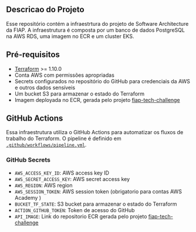 ## Descricao do Projeto

Esse repositório contém a infraestrtura do projeto de Software Architecture da FIAP. A infraestrutura é composta por um banco de dados PostgreSQL na AWS RDS, uma imagem no ECR e um cluster EKS.

## Pré-requisitos

- [Terraform](https://www.terraform.io/downloads.html) >= 1.10.0
- Conta AWS com permissões apropriadas
- Secrets configurados no repositório do GitHub para credenciais da AWS e outros dados sensíveis
- Um bucket S3 para armazenar o estado do Terraform
- Imagem deployada no ECR, gerada pelo projeto [fiap-tech-challenge](https://github.com/rafabernardo/fiap-tech-challenge-1)

## GitHub Actions

Essa infraestrutura utiliza o GitHub Actions para automatizar os fluxos de trabalho do Terraform. O pipeline é definido em [`.github/workflows/pipeline.yml`](.github/workflows/pipeline.yml).

### GitHub Secrets

- `AWS_ACCESS_KEY_ID`: AWS access key ID
- `AWS_SECRET_ACCESS_KEY`: AWS secret access key
- `AWS_REGION`: AWS region
- `AWS_SESSION_TOKEN`: AWS session token (obrigatorio para contas AWS Academy )
- `BUCKET_TF_STATE`: S3 bucket para armazenar o estado do Terraform
- `ACTION_GITHUB_TOKEN`: Token de acesso do GitHub
- `API_IMAGE`: Link do repositorio ECR gerada pelo projeto [fiap-tech-challenge](https://github.com/rafabernardo/fiap-tech-challenge-1)

